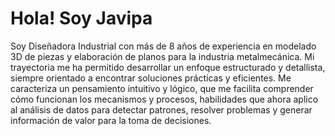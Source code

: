 # Hola! Soy Javipa
Soy Diseñadora Industrial con más de 8 años de experiencia en modelado 3D de piezas y elaboración de planos para la industria metalmecánica. Mi trayectoria me ha permitido desarrollar un enfoque estructurado y detallista, siempre orientado a encontrar soluciones prácticas y eficientes.
Me caracteriza un pensamiento intuitivo y lógico, que me facilita comprender cómo funcionan los mecanismos y procesos, habilidades que ahora aplico al análisis de datos para detectar patrones, resolver problemas y generar información de valor para la toma de decisiones.
